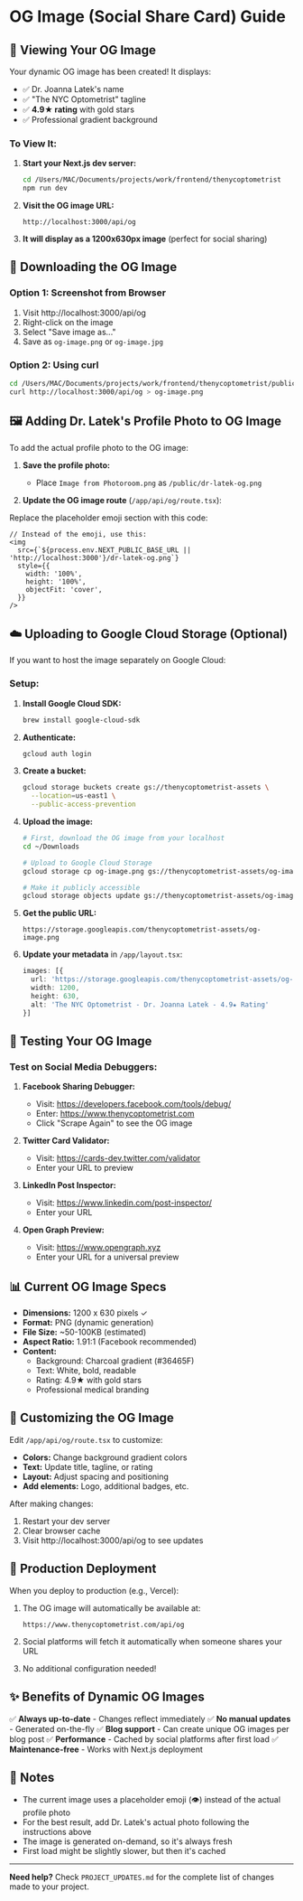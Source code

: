 # OG Image (Social Share Card) Guide

## 📸 Viewing Your OG Image

Your dynamic OG image has been created! It displays:
- ✅ Dr. Joanna Latek's name
- ✅ "The NYC Optometrist" tagline
- ✅ **4.9★ rating** with gold stars
- ✅ Professional gradient background

### To View It:

1. **Start your Next.js dev server:**
   ```bash
   cd /Users/MAC/Documents/projects/work/frontend/thenycoptometrist
   npm run dev
   ```

2. **Visit the OG image URL:**
   ```
   http://localhost:3000/api/og
   ```

3. **It will display as a 1200x630px image** (perfect for social sharing)

## 💾 Downloading the OG Image

### Option 1: Screenshot from Browser
1. Visit http://localhost:3000/api/og
2. Right-click on the image
3. Select "Save image as..."
4. Save as `og-image.png` or `og-image.jpg`

### Option 2: Using curl
```bash
cd /Users/MAC/Documents/projects/work/frontend/thenycoptometrist/public
curl http://localhost:3000/api/og > og-image.png
```

## 🖼️ Adding Dr. Latek's Profile Photo to OG Image

To add the actual profile photo to the OG image:

1. **Save the profile photo:**
   - Place `Image from Photoroom.png` as `/public/dr-latek-og.png`

2. **Update the OG image route** (`/app/api/og/route.tsx`):

Replace the placeholder emoji section with this code:

```tsx
// Instead of the emoji, use this:
<img
  src={`${process.env.NEXT_PUBLIC_BASE_URL || 'http://localhost:3000'}/dr-latek-og.png`}
  style={{
    width: '100%',
    height: '100%',
    objectFit: 'cover',
  }}
/>
```

## ☁️ Uploading to Google Cloud Storage (Optional)

If you want to host the image separately on Google Cloud:

### Setup:

1. **Install Google Cloud SDK:**
   ```bash
   brew install google-cloud-sdk
   ```

2. **Authenticate:**
   ```bash
   gcloud auth login
   ```

3. **Create a bucket:**
   ```bash
   gcloud storage buckets create gs://thenycoptometrist-assets \
     --location=us-east1 \
     --public-access-prevention
   ```

4. **Upload the image:**
   ```bash
   # First, download the OG image from your localhost
   cd ~/Downloads
   
   # Upload to Google Cloud Storage
   gcloud storage cp og-image.png gs://thenycoptometrist-assets/og-image.png
   
   # Make it publicly accessible
   gcloud storage objects update gs://thenycoptometrist-assets/og-image.png --add-acl-grant=entity=allUsers,role=READER
   ```

5. **Get the public URL:**
   ```
   https://storage.googleapis.com/thenycoptometrist-assets/og-image.png
   ```

6. **Update your metadata** in `/app/layout.tsx`:
   ```typescript
   images: [{
     url: 'https://storage.googleapis.com/thenycoptometrist-assets/og-image.png',
     width: 1200,
     height: 630,
     alt: 'The NYC Optometrist - Dr. Joanna Latek - 4.9★ Rating'
   }]
   ```

## 🧪 Testing Your OG Image

### Test on Social Media Debuggers:

1. **Facebook Sharing Debugger:**
   - Visit: https://developers.facebook.com/tools/debug/
   - Enter: https://www.thenycoptometrist.com
   - Click "Scrape Again" to see the OG image

2. **Twitter Card Validator:**
   - Visit: https://cards-dev.twitter.com/validator
   - Enter your URL to preview

3. **LinkedIn Post Inspector:**
   - Visit: https://www.linkedin.com/post-inspector/
   - Enter your URL

4. **Open Graph Preview:**
   - Visit: https://www.opengraph.xyz
   - Enter your URL for a universal preview

## 📊 Current OG Image Specs

- **Dimensions:** 1200 x 630 pixels ✓
- **Format:** PNG (dynamic generation)
- **File Size:** ~50-100KB (estimated)
- **Aspect Ratio:** 1.91:1 (Facebook recommended)
- **Content:**
  - Background: Charcoal gradient (#36465F)
  - Text: White, bold, readable
  - Rating: 4.9★ with gold stars
  - Professional medical branding

## 🎨 Customizing the OG Image

Edit `/app/api/og/route.tsx` to customize:

- **Colors:** Change background gradient colors
- **Text:** Update title, tagline, or rating
- **Layout:** Adjust spacing and positioning
- **Add elements:** Logo, additional badges, etc.

After making changes:
1. Restart your dev server
2. Clear browser cache
3. Visit http://localhost:3000/api/og to see updates

## 🚀 Production Deployment

When you deploy to production (e.g., Vercel):

1. The OG image will automatically be available at:
   ```
   https://www.thenycoptometrist.com/api/og
   ```

2. Social platforms will fetch it automatically when someone shares your URL

3. No additional configuration needed!

## ✨ Benefits of Dynamic OG Images

✅ **Always up-to-date** - Changes reflect immediately
✅ **No manual updates** - Generated on-the-fly
✅ **Blog support** - Can create unique OG images per blog post
✅ **Performance** - Cached by social platforms after first load
✅ **Maintenance-free** - Works with Next.js deployment

## 📝 Notes

- The current image uses a placeholder emoji (👁️) instead of the actual profile photo
- For the best result, add Dr. Latek's actual photo following the instructions above
- The image is generated on-demand, so it's always fresh
- First load might be slightly slower, but then it's cached

---

**Need help?** Check `PROJECT_UPDATES.md` for the complete list of changes made to your project.



